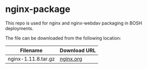 nginx-package
============
This repo is used for nginx and nginx-webdav packaging in BOSH deployments.

The file can be downloaded from the following location:

| Filename | Download URL |
| -------- | ------------ |
| nginx-1.11.8.tar.gz | [nginx.org](https://http://nginx.org/download/nginx-1.11.8.tar.gz) |

